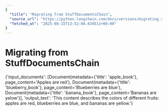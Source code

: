 ```yaml
---
{
  "title": "Migrating from StuffDocumentsChain",
  "source_url": "https://python.langchain.com/docs/versions/migrating_chains/stuff_docs_chain/",
  "fetched_at": "2025-08-15T13:52:04.634511+00:00"
}
---
```


# Migrating from StuffDocumentsChain

{'input_documents': [Document(metadata={'title': 'apple_book'}, page_content='Apples are red'), Document(metadata={'title': 'blueberry_book'}, page_content='Blueberries are blue'), Document(metadata={'title': 'banana_book'}, page_content='Bananas are yelow')], 'output_text': 'This content describes the colors of different fruits: apples are red, blueberries are blue, and bananas are yellow.'}
